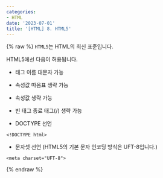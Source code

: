 ```yaml
---
categories:
- HTML
date: '2023-07-01'
title: '[HTML] 8. HTML5'
---
```


{% raw %}
`HTML5`는 HTML의 최신 표준입니다.

HTML5에선 다음이 허용됩니다.
- 태그 이름 대문자 가능
- 속성값 따옴표 생략 가능
- 속성값 생략 가능
- 빈 태그 종료 태그(/) 생략 가능

- DOCTYPE 선언
```
<!DOCTYPE html>
```

- 문자셋 선언 (HTML5의 기본 문자 인코딩 방식은 UFT-8입니다.)
```
<meta charset="UFT-8">
```
{% endraw %}